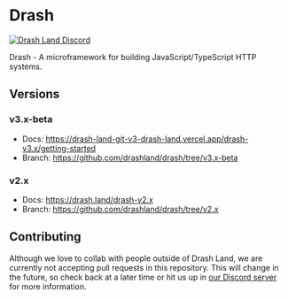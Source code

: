 # Drash

[![Drash Land Discord](https://img.shields.io/badge/discord-join-blue?logo=discord)](https://discord.gg/RFsCSaHRWK)

Drash - A microframework for building JavaScript/TypeScript HTTP systems.

## Versions

### v3.x-beta

- Docs: https://drash-land-git-v3-drash-land.vercel.app/drash-v3.x/getting-started
- Branch: https://github.com/drashland/drash/tree/v3.x-beta

### v2.x

- Docs: https://drash.land/drash-v2.x
- Branch: https://github.com/drashland/drash/tree/v2.x

## Contributing

Although we love to collab with people outside of Drash Land, we are currently not accepting pull requests in this repository. This will change in the future, so check back at a later time or hit us up in [our Discord server](https://discord.gg/RFsCSaHRWK) for more information.
